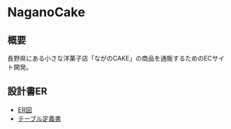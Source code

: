 # NaganoCake

## 概要
長野県にある小さな洋菓子店「ながのCAKE」の商品を通販するためのECサイト開発。

## 設計書ER
- [ER図]([チーム開発課題_ER図_team2ペア.drawio.pdf](https://github.com/team-2pair/nagano_cake/files/7766027/_ER._team2.drawio.pdf))
- [テーブル定義書](https://docs.google.com/spreadsheets/d/1R5le6TjGtgMImHH3GHJYWQdBh-7yCohQB5AWrrtcOcQ/edit#gid=1373217982)

